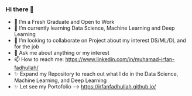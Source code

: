 ### Hi there 👋
- 🔭 I’m a Fresh Graduate and Open to Work
- 🌱 I’m currently learning Data Science, Machine Learning and Deep Learning
- 👯 I’m looking to collaborate on Project about my interest DS/ML/DL and for the job
- 💬 Ask me about anything or my interest
- 📫 How to reach me: https://www.linkedin.com/in/muhamad-irfan-fadhullah/
- ✨ Expand my Repository to reach out what I do in the Data Science, Machine Learning, and Deep Learning
- ✨ Let see my Portofolio --> https://irfanfadhullah.github.io/
<!--
**irfanfadhullah/irfanfadhullah** is a ✨ _special_ ✨ repository because its `README.md` (this file) appears on your GitHub profile
